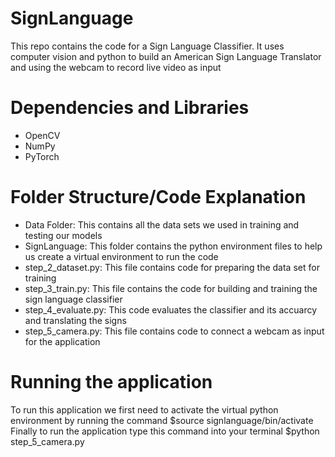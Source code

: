 # SignLanguage

This repo contains the code for a Sign Language Classifier. It uses computer vision and python to build an American Sign Language Translator 
and using the webcam to record live video as input

# Dependencies and Libraries
* OpenCV
* NumPy
* PyTorch

# Folder Structure/Code Explanation 
* Data Folder: This contains all the data sets we used in training and testing our models
* SignLanguage: This folder contains the python environment files to help us create a virtual environment to run the code
* step_2_dataset.py: This file contains code for preparing the data set for training 
* step_3_train.py: This file contains the code for building and training the sign language classifier
* step_4_evaluate.py: This code evaluates the classifier and its accuarcy and translating the signs
* step_5_camera.py: This file contains code to connect a webcam as input for the application

# Running the application

To run this application we first need to activate the virtual python environment by running the command $source signlanguage/bin/activate
Finally to run the application type this command into your terminal $python step_5_camera.py   



